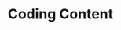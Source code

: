 ---
layout: chapter
title: Coding Content
slides:

    - class: title-slide

      content: |

        ![Gather Workshops Logo]([[BASE_URL]]/theme/assets/images/gw_logo.png)

        # Coding Content
        _Using HTML code_

      notes: |

        :)



    - content: |

        ## HTML With Otters

        Open this link in a new tab: <a href="http://codepen.io/gatherworkshops/pen/RrvbzY?editors=1000" target="_blank">Otter Challenge</a>

        Keep it open! We are going to be using HTML
        to make it look way better.


    - content: |

        ## CodePen Editor

        ![Screenshot of CodePen UI](assets/images/codepen-html.png)

        CodePen shows us code on the left, and output on the right.

      notes: |

        The grey text at the top is a comment. It is not visible in the output.

        The white text is code. It is visible in the output.


    - content: |

        ## Otter Page Demo

        <p data-height="550" style="height:550px;" data-theme-id="19418" data-slug-hash="qbgBOx" data-default-tab="result" data-user="gatherworkshops" class='codepen'>See the Pen <a href='http://codepen.io/gatherworkshops/pen/qbgBOx/'>Otter Challenge Demo</a> by Gather Workshops (<a href='http://codepen.io/gatherworkshops'>@gatherworkshops</a>) on <a href='http://codepen.io'>CodePen</a>.</p>
        <script async src="//assets.codepen.io/assets/embed/ei.js"></script> 

        Using code, we will transform our output look like this.

    - content: |

        ## Headings

        Add heading tags before and after "Otters" on the first line.

        ```html
        <h1>Otters</h1>
        ```
        {:.big-code}

        `<h1>` says "start the heading here"
        `</h1>` says "end the heading here"

        Your "Otters" heading should now be big and bold.
        {:.checkpoint}


      notes: |

        Let's start with some really common HTML elements.

        The first line is how we make large heading text, using the `h1` element. That's a "one" after the "h" by the way!
        
        See how the start and end of the element are written the same, except for the  extra "slash" at the end? That's a really common format in HTML.



    - content: |

        ## Subheadings

        Now make `Diet` and `Behaviour` into subheadings.

        ```html
        <h2>Diet</h2>
        ```
        {:.big-code}

        `h1` is the biggest heading
        `h2` is the second biggest heading
        `h3` is the third biggest heading

        `h6` is the smallest heading


      notes: |

        Just like we used `h1` for the most important title on the page, we can use `h2` for headings which are second most important.

        The start and end of the element are still written the same, with the extra "slash" in the closing tag.


    - content: |

        ## Paragraphs

        Now use `<p>` tags to split up your paragraphs.

        ```html
        <p>
        Otters have long, slim bodies and relatively 
        short limbs. Their most striking anatomical 
        features are the powerful webbed feet used 
        to swim, and their seal-like ability to hold 
        their breath underwater.
        </p>
        ```

        Put a `<p>` *before* each paragraph,
        and a `</p>` *after* each paragraph.

      notes: |

        Paragraphs of text use the `p` element.

        A paragraph of text will automatically have some space before and after it.



    - content: |

        ## Create a new subheading

        At the bottom of your code, add a new subheading called "Images"

        ```html
        <h2>Images</h2>
        ```
        {:.big-code}

        We will add a series of images below this heading.


    - content: |
    
        ## Image Tags

        Add an `img` tag to the very bottom of your code:

        ```html
        <img src="#" height="100">
        ```
        {:.big-code}

        **`src` stands for "source"**
        Replace the `#` with a link to an image online.

        **`height` is the height of the image**
        This is optional, it is the height in pixels.  


    - content: |

        ## Image Source

        Find an image online, and copy the link to it.

        Replace the `#` as the `src` value, using paste:

        ```html
        <img src="http://place.com/photo.jpg" height="100">
        ```
        {:.big-code}

        Find and add at least 2 more images.


    - content: |

        ## Final Result

        <p data-height="550" style="height:550px;" data-theme-id="19418" data-slug-hash="qbgBOx" data-default-tab="result" data-user="gatherworkshops" class='codepen'>See the Pen <a href='http://codepen.io/gatherworkshops/pen/qbgBOx/'>Otter Challenge Demo</a> by Gather Workshops (<a href='http://codepen.io/gatherworkshops'>@gatherworkshops</a>) on <a href='http://codepen.io'>CodePen</a>.</p>
        <script async src="//assets.codepen.io/assets/embed/ei.js"></script> 

        Your own output should now look something like this.
        {:.checkpoint}


      notes: |

        If your own page doesn't look like the example, check that all your tags are correct!

        Remember most tags come in pairs:

            <h1> </h1>

            <h2> </h2>

            <p> </p>

            <a href="#"> </a>

        But images only need one tag:<br>
          
            <img src="#">

    - content: |

        ## Stuff We Covered

        - **Headings**
          Biggest is h1, smallest is h6, and size is based on heading importance
        - **Paragraphs**
          Split our content up into manageable pieces.
        - **Images**
          Don't have a closing tag, and use the `src` attribute to define an image.
        {:.flex-list}




    - content: |

        ![Thumbs Up!]([[BASE_URL]]/theme/assets/images/thumbs-up.svg){: height="200" }

        ## Coding Content: Complete!

        Great, now it's time to do some design...

        [Take me to the next chapter!](css-basics.html)


      notes: |

        :)

---